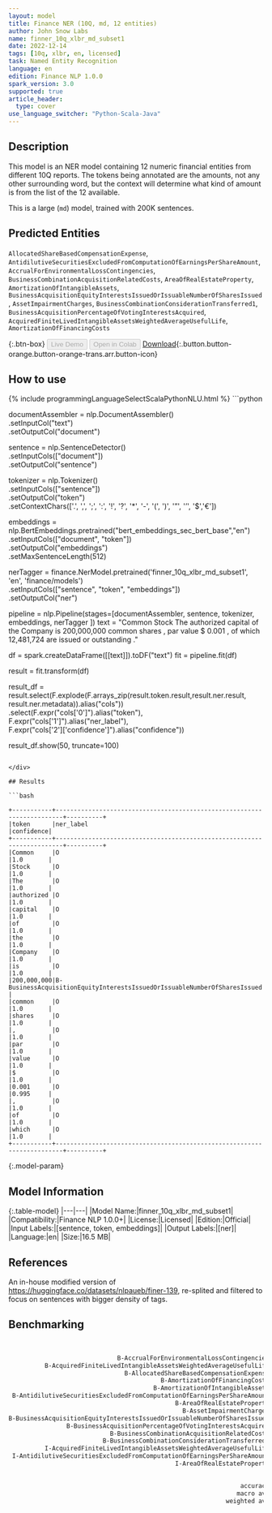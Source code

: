 ```yaml
---
layout: model
title: Finance NER (10Q, md, 12 entities)
author: John Snow Labs
name: finner_10q_xlbr_md_subset1
date: 2022-12-14
tags: [10q, xlbr, en, licensed]
task: Named Entity Recognition
language: en
edition: Finance NLP 1.0.0
spark_version: 3.0
supported: true
article_header:
  type: cover
use_language_switcher: "Python-Scala-Java"
---
```


## Description

This model is an NER model containing 12 numeric financial entities from different 10Q reports. The tokens being annotated are the amounts, not any other surrounding word, but the context will determine what kind of amount is from the list of the 12 available.

This is a large (`md`) model, trained with 200K sentences.

## Predicted Entities

`AllocatedShareBasedCompensationExpense`, `AntidilutiveSecuritiesExcludedFromComputationOfEarningsPerShareAmount`, `AccrualForEnvironmentalLossContingencies`, `BusinessCombinationAcquisitionRelatedCosts`, `AreaOfRealEstateProperty`, `AmortizationOfIntangibleAssets`, `BusinessAcquisitionEquityInterestsIssuedOrIssuableNumberOfSharesIssued`, `AssetImpairmentCharges`, `BusinessCombinationConsiderationTransferred1`, `BusinessAcquisitionPercentageOfVotingInterestsAcquired`, `AcquiredFiniteLivedIntangibleAssetsWeightedAverageUsefulLife`, `AmortizationOfFinancingCosts`

{:.btn-box}
<button class="button button-orange" disabled>Live Demo</button>
<button class="button button-orange" disabled>Open in Colab</button>
[Download](https://s3.amazonaws.com/auxdata.johnsnowlabs.com/finance/models/finner_10q_xlbr_md_subset1_en_1.0.0_3.0_1671033764991.zip){:.button.button-orange.button-orange-trans.arr.button-icon}

## How to use



<div class="tabs-box" markdown="1">
{% include programmingLanguageSelectScalaPythonNLU.html %}
```python
 
documentAssembler = nlp.DocumentAssembler() \
   .setInputCol("text") \
   .setOutputCol("document")

sentence = nlp.SentenceDetector() \
   .setInputCols(["document"]) \
   .setOutputCol("sentence") 

tokenizer = nlp.Tokenizer()\
    .setInputCols(["sentence"])\
    .setOutputCol("token")\
    .setContextChars(['.', ',', ';', ':', '!', '?', '*', '-', '(', ')', '”', '’', '$','€'])

embeddings = nlp.BertEmbeddings.pretrained("bert_embeddings_sec_bert_base","en") \
  .setInputCols(["document", "token"]) \
  .setOutputCol("embeddings")\
  .setMaxSentenceLength(512)

nerTagger = finance.NerModel.pretrained('finner_10q_xlbr_md_subset1', 'en', 'finance/models')\
   .setInputCols(["sentence", "token", "embeddings"])\
   .setOutputCol("ner")
              
pipeline = nlp.Pipeline(stages=[documentAssembler,
                            sentence,
                            tokenizer,
                            embeddings,
                            nerTagger
                                ])
text = "Common Stock The authorized capital of the Company is 200,000,000 common shares , par value $ 0.001 , of which 12,481,724 are issued or outstanding ."

df = spark.createDataFrame([[text]]).toDF("text")
fit = pipeline.fit(df)

result = fit.transform(df)

result_df = result.select(F.explode(F.arrays_zip(result.token.result,result.ner.result, result.ner.metadata)).alias("cols"))\
.select(F.expr("cols['0']").alias("token"),\
      F.expr("cols['1']").alias("ner_label"),\
      F.expr("cols['2']['confidence']").alias("confidence"))

result_df.show(50, truncate=100)
```

</div>

## Results

```bash

+-----------+------------------------------------------------------------------------+----------+
|token      |ner_label                                                               |confidence|
+-----------+------------------------------------------------------------------------+----------+
|Common     |O                                                                       |1.0       |
|Stock      |O                                                                       |1.0       |
|The        |O                                                                       |1.0       |
|authorized |O                                                                       |1.0       |
|capital    |O                                                                       |1.0       |
|of         |O                                                                       |1.0       |
|the        |O                                                                       |1.0       |
|Company    |O                                                                       |1.0       |
|is         |O                                                                       |1.0       |
|200,000,000|B-BusinessAcquisitionEquityInterestsIssuedOrIssuableNumberOfSharesIssued|0.9905    |
|common     |O                                                                       |1.0       |
|shares     |O                                                                       |1.0       |
|,          |O                                                                       |1.0       |
|par        |O                                                                       |1.0       |
|value      |O                                                                       |1.0       |
|$          |O                                                                       |1.0       |
|0.001      |O                                                                       |0.995     |
|,          |O                                                                       |1.0       |
|of         |O                                                                       |1.0       |
|which      |O                                                                       |1.0       |
+-----------+------------------------------------------------------------------------+----------+

```

{:.model-param}
## Model Information

{:.table-model}
|---|---|
|Model Name:|finner_10q_xlbr_md_subset1|
|Compatibility:|Finance NLP 1.0.0+|
|License:|Licensed|
|Edition:|Official|
|Input Labels:|[sentence, token, embeddings]|
|Output Labels:|[ner]|
|Language:|en|
|Size:|16.5 MB|

## References

An in-house modified version of https://huggingface.co/datasets/nlpaueb/finer-139, re-splited and filtered to focus on sentences with bigger density of tags.

## Benchmarking

```bash
                                                                          precision    recall  f1-score   support

                              B-AccrualForEnvironmentalLossContingencies     1.0000    0.9386    0.9683       228
          B-AcquiredFiniteLivedIntangibleAssetsWeightedAverageUsefulLife     0.9968    0.9778    0.9872       316
                                B-AllocatedShareBasedCompensationExpense     0.9931    0.9885    0.9908      1735
                                          B-AmortizationOfFinancingCosts     0.9806    0.9268    0.9530       164
                                        B-AmortizationOfIntangibleAssets     0.9910    0.9821    0.9865      1227
 B-AntidilutiveSecuritiesExcludedFromComputationOfEarningsPerShareAmount     0.9949    1.0000    0.9975      1570
                                              B-AreaOfRealEstateProperty     0.9421    1.0000    0.9702       114
                                                B-AssetImpairmentCharges     0.9298    0.9815    0.9550       270
B-BusinessAcquisitionEquityInterestsIssuedOrIssuableNumberOfSharesIssued     0.9760    0.9606    0.9683       127
                B-BusinessAcquisitionPercentageOfVotingInterestsAcquired     0.9572    0.9968    0.9766       314
                            B-BusinessCombinationAcquisitionRelatedCosts     0.9597    0.9375    0.9485       432
                          B-BusinessCombinationConsiderationTransferred1     0.9706    0.9354    0.9527       495
          I-AcquiredFiniteLivedIntangibleAssetsWeightedAverageUsefulLife     0.9804    0.8929    0.9346        56
 I-AntidilutiveSecuritiesExcludedFromComputationOfEarningsPerShareAmount     1.0000    1.0000    1.0000         2
                                              I-AreaOfRealEstateProperty     1.0000    1.0000    1.0000         1
                                                                       O     0.9992    0.9995    0.9993    164664

                                                                accuracy                         0.9986    171715
                                                               macro avg     0.9795    0.9699    0.9743    171715
                                                            weighted avg     0.9986    0.9986    0.9986    171715
```